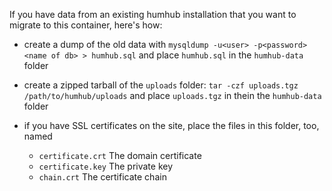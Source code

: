 If you have data from an existing humhub installation that you want to migrate
to this container, here's how:

- create a dump of the old data with
  `mysqldump -u<user> -p<password> <name of db> > humhub.sql`
  and place `humhub.sql` in the `humhub-data` folder

- create a zipped tarball of the `uploads` folder:
  `tar -czf uploads.tgz /path/to/humhub/uploads`
  and place `uploads.tgz` in thein the `humhub-data` folder

- if you have SSL certificates on the site, place the files in this folder, too,
  named
  - `certificate.crt` The domain certificate
  - `certificate.key`  The private key
  - `chain.crt`  The certificate chain
